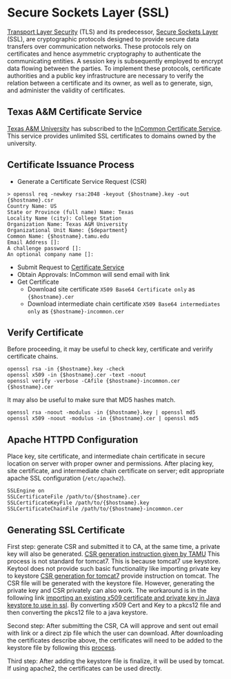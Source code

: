 # Secure Sockets Layer (SSL)

[Transport Layer Security](http://en.wikipedia.org/wiki/Transport_Layer_Security) (TLS) and its predecessor, [Secure Sockets Layer](http://en.wikipedia.org/wiki/Transport_Layer_Security) (SSL), are cryptographic protocols designed to provide secure data transfers over communication networks.
These protocols rely on certificates and hence asymmetric cryptography to authenticate the communicating entities.
A session key is subsequently employed to encrypt data flowing between the parties.
To implement these protocols, certificate authorities and a public key infrastructure are necessary to verify the relation between a certificate and its owner, as well as to generate, sign, and administer the validity of certificates.


## Texas A&M Certificate Service

[Texas A&M University](https://cert.tamu.edu/) has subscribed to the [InCommon Certificate Service](https://www.incommon.org/certificates/).
This service provides unlimited SSL certificates to domains owned by the university.


## Certificate Issuance Process

* Generate a Certificate Service Request (CSR)
```
> openssl req -newkey rsa:2048 -keyout {$hostname}.key -out {$hostname}.csr
Country Name: US
State or Province (full name) Name: Texas
Locality Name (city): College Station
Organization Name: Texas A&M University
Organizational Unit Name: {$department}
Common Name: {$hostname}.tamu.edu
Email Address []:
A challenge password []:
An optional company name []:
```
* Submit Request to [Certificate Service](https://cert.tamu.edu/request/)
* Obtain Approvals: InCommon will send email with link
* Get Certificate
  * Download site certificate ```X509 Base64 Certificate only``` as ```{$hostname}.cer```
  * Download intermediate chain certificate ```X509 Base64 intermediates only``` as ```{$hostname}-incommon.cer```

## Verify Certificate

Before proceeding, it may be useful to check key, certificate and verirify certificate chains.
```
openssl rsa -in {$hostname}.key -check
openssl x509 -in {$hostname}.cer -text -noout
openssl verify -verbose -CAfile {$hostname}-incommon.cer {$hostname}.cer
```
It may also be useful to make sure that MD5 hashes match. 
```
openssl rsa -noout -modulus -in {$hostname}.key | openssl md5
openssl x509 -noout -modulus -in {$hostname}.cer | openssl md5
```

## Apache HTTPD Configuration

Place key, site certificate, and intermediate chain certificate in secure location on server with proper owner and permissions.
After placing key, site certificate, and intermediate chain certificate on server; edit appropriate apache SSL configuration (```/etc/apache2```).
```
SSLEngine on
SSLCertificateFile /path/to/{$hostname}.cer
SSLCertificateKeyFile /path/to/{$hostname}.key
SSLCertificateChainFile /path/to/{$hostname}-incommon.cer
```

## Generating SSL Certificate
First step: generate CSR and submitted it to CA, at the same time, a private key will also be generated.
[CSR generation instruction given by TAMU](https://cert.tamu.edu/docs/csr/)
This process is not standard for tomcat7. This is because tomcat7 use keystore. Keytool does not provide such basic functionality like importing private key to keystore
[CSR generation for tomcat7](https://support.comodo.com/index.php?/Default/Knowledgebase/Article/View/90/19/csr-generation-java-based-web-servers-tomcat-using-keytool) provide instruction on tomcat. The CSR file will be generated with the keystore file.
However, generating the private key and CSR privately can also work. The workaround is in the following link
[importing an existing x509 certificate and private key in Java keystore to use in ssl](http://stackoverflow.com/questions/906402/importing-an-existing-x509-certificate-and-private-key-in-java-keystore-to-use-i). By converting x509 Cert and Key to a pkcs12 file and then converting the pkcs12 file to a java keystore.

Second step: After submitting the CSR, CA will approve and sent out email with link or a direct zip file which the user can download. After downloading the certificates describe above, the certificates will need to be added to the keystore file by following this [process](https://support.comodo.com/index.php?/Default/Knowledgebase/Article/View/638/0/certificate-installation-java-based-web-servers-tomcat-using-keytool).

Third step: After adding the keystore file is finalize, it will be used by tomcat. If using apache2, the certificates can be used directly.